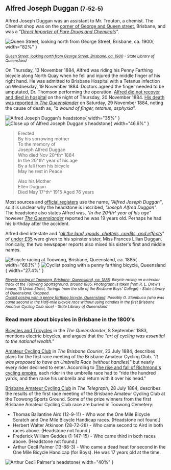 ## Alfred Joseph Duggan <small>(7‑52‑5)</small>

Alfred Joseph Duggan was an assistant to Mr. Trouton, a chemist. The Chemist shop was on the [corner of George and Queen street](https://trove.nla.gov.au/newspaper/article/173512329?searchTerm=Trouton%20chemist), Brisbane, and was a "*[Direct Importer of Pure Drugs and Chemicals](https://trove.nla.gov.au/newspaper/article/3618576?searchTerm=Trouton%20chemist)"*. 

![Queen Street, looking north from George Street, Brisbane, ca. 1900](../assets/queen-and-george-street-ca1900.jpg){ width="82%" } 

*<small>[Queen Street, looking north from George Street, Brisbane, ca. 1900](http://onesearch.slq.qld.gov.au/permalink/f/1upgmng/slq_alma21220189140002061) - State Library of Queensland</small>*


On Thursday, 13 November 1884, Alfred was riding his Penny Farthing bicycle along North Quay when he fell and injured the middle finger of his right hand. He was admitted to Brisbane Hospital with a Tetanus infection on Wednesday, 19 November 1884. Doctors agreed the finger needed to be amputated, Dr. Thomson performing the operation. [Alfred did not recover and died in hospital](https://trove.nla.gov.au/newspaper/article/184996065) on the night of Thursday, 20 November 1884. [His death was reported in *The Queenslander*](https://trove.nla.gov.au/newspaper/article/23976600?searchTerm=%22Joseph%20Duggan%22) on Saturday, 29 November 1884, noting the cause of death as, *"a wound of finger, tetanus, asphyxia".*

![Alfred Joseph Duggan's headstone](../assets/alfred-joseph-duggan-headstone.jpg){ width="35%" }  ![Close up of Alfred Joseph Duggan's headstone](../assets/alfred-joseph-duggan-headstone-close-up.jpg){ width="46.6%" }

>Erected <br>
>By his sorrowing mother <br>
>To the memory of <br>
>Joseph Alfred Duggan <br>
>Who died Nov 20^th^ 1884 <br>
>In the 20^th^ year of his age <br>
>By a fall from his bicycle <br>
>May he rest in Peace <br>
> 
>Also his Mother <br>
>Ellen Duggan <br>
>Died May 17^th^ 1915 Aged 76 years <br>

Most sources and [official registers](https://www.familyhistory.bdm.qld.gov.au/details/32a9b6ceb3fa5a50b7a1c420e0a8b46d2db76fe730237c24fbff422d96463e82) use the name, *"Alfred Joseph Duggan"*, so it is unclear why the headstone is inscribed, *"Joseph Alfred Duggan"*. The headstone also states Alfred was, *"In the 20^th^ year of his age"* however *[The Queenslander](https://trove.nla.gov.au/newspaper/article/23976600?searchTerm=%22Joseph%20Duggan%22)* reported he was 19 years old. Perhaps he had his birthday after the accident.

Alfred died intestate and *"[all the land, goods, chattels, credits, and effects](https://trove.nla.gov.au/newspaper/article/3438912?searchTerm=%22Alfred%20Duggan%22)"* of [under £35](https://trove.nla.gov.au/newspaper/article/19797033?searchTerm=%22Alfred%20Duggan%22) were given to his spinster sister, Miss Frances Lilian Duggan. Ironically, the two newspaper reports also mixed his sister's first and middle names.

![Bicycle racing at Toowong, Brisbane, Queensland, ca. 1885](../assets/penny-farthing-race-toowong-sml.jpg){ width="68.1%" }  ![Cyclist posing with a penny farthing bicycle, Queensland](../assets/g-stombuco-and-penny-farthing.jpg){ width="27.4%" } 

*<small>[Bicycle racing at Toowong, Brisbane, Queensland, ca. 1885](http://onesearch.slq.qld.gov.au/permalink/f/1upgmng/slq_alma21220537210002061). Bicycle racing on a circular track at the Toowong Sportsground, around 1885. Photograph is taken from R. L. Drew's house, 15 Union Street, Taringa (now the site of the Brisbane Boys' College) - State Library of Queensland. Cropped. </small>* <br>
*<small>[Cyclist posing with a penny farthing bicycle, Queensland](http://onesearch.slq.qld.gov.au/permalink/f/1upgmng/slq_alma21218490680002061). Possibly G. Stombuco (who was came second in the Half-mile bicycle race without using
handles in the first Brisbane Amateur Cycling Club race) - State Library of Queensland</small>*



### Read more about bicycles in Brisbane in the 1800's

[Bicycles and Tricycles](https://trove.nla.gov.au/newspaper/article/19793260/2247447) in the *The Queenslander*, 8 September 1883, mentions electric bicycles, and argues that the *"art of cycling was essential to the national wealth."*

[Amateur Cycling Club](https://trove.nla.gov.au/newspaper/article/3432330?searchTerm=Amateur%20Cycling%20Club) in *The Brisbane Courier*, 23 July 1884, describes plans for the first race meeting of the Brisbane Amateur Cycling Club. *"It was proposed to have an Umbrella Race (without handles)"* but nearly every rider declined to enter. According to [The rise and fall of Richmond's cycling empire](https://richmond.com/the-rise-and-fall-of-richmonds-cycling-empire/article_90558ca2-2663-56a2-8e7f-4d854e58fab7.html), each rider in the umbrella race had to “ride the hundred yards, and then raise his umbrella and return with it over his head."

[Brisbane Amateur Cycling Club](https://trove.nla.gov.au/newspaper/article/174680451?searchTerm=Amateur%20Cycling%20Club) in *The Telegraph*, 28 July 1884, describes the results of the first race meeting of the Brisbane Amateur Cycling Club at the Toowong Sports Ground. Some of the prize winners from  the first Brisbane Amateur Cycling Club race are buried in Toowong Cemetery:

- Thomas Ballantine Aird (12-9-11) - Who won the One Mile Bicycle Scratch and One Mile Bicycle Handicap races. (Headstone not found.)
- Herbert Walter Atkinson (28-72-28) - Who came second to Aird in both races above. (Headstone not found.)
- Frederick William Geddes (1-147-15) - Who came third in both races above. (Headstone not found.)
- Arthur Cecil Palmer (13-88-3) - Who came a dead heat for second in the One Mile Bicycle Handicap (for Boys). He was 17 years old at the time. 

![Arthur Cecil Palmer's headstone](../assets/arthur-cecil-palmer-headstone.jpg){ width="40%" }  
